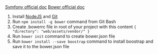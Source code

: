 [Symfony official doc](http://symfony.com/doc/current/cookbook/frontend/bower.html)
[Bower official doc](http://bower.io/)

1. Install [NodeJS](https://nodejs.org/en/) and [Git](http://git-scm.com/)
2. Run ```npm install -g bower``` command from Git Bash
3. Create .bowerrc file in root of your project with this content ```{ "directory": "web/assets/vendor/" }```
4. Run ```bower init``` command to create bower.json file
5. Run ```bower install --save boostrap``` command to install boostrap and save it to the bower.json file
